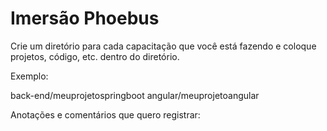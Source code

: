 # Imersão Phoebus

Crie um diretório para cada capacitação que você está fazendo e coloque projetos, código, etc. dentro do diretório.

Exemplo: 

back-end/meuprojetospringboot
angular/meuprojetoangular

Anotações e comentários que quero registrar:

